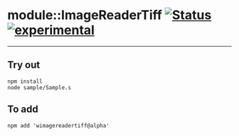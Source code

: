 
# module::ImageReaderTiff  [![Status](https://github.com/Wandalen/wImageReaderTiff/workflows/Publish/badge.svg)](https://github.com/Wandalen/wImageReaderTiff/actions?query=workflow%3APublish) [![experimental](https://img.shields.io/badge/stability-experimental-orange.svg)](https://github.com/emersion/stability-badges#experimental)

___

## Try out
```
npm install
node sample/Sample.s
```

## To add
```
npm add 'wimagereadertiff@alpha'
```
